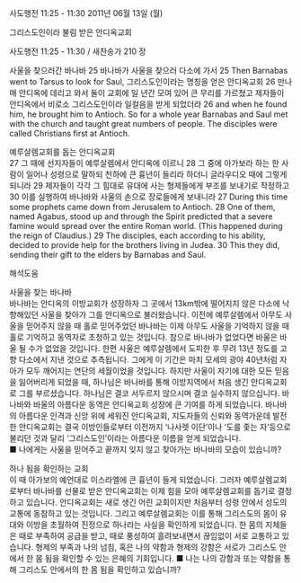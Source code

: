 사도행전 11:25 - 11:30 
2011년 06월 13일 (월)

그리스도인이라 불림 받은 안디옥교회



사도행전 11:25 - 11:30 / 새찬송가 210 장


사울을 찾으러간 바나바 
25 바나바가 사울을 찾으러 다소에 가서 25 Then Barnabas went to Tarsus to look for Saul,   그리스도인이라는 명칭을 얻은 안디옥교회  26 만나매 안디옥에 데리고 와서 둘이 교회에 일 년간 모여 있어 큰 무리를 가르쳤고 제자들이 안디옥에서 비로소 그리스도인이라 일컬음을 받게 되었더라
26 and when he found him, he brought him to Antioch. So for a whole year Barnabas and Saul met with the church and taught great numbers of people. The disciples were called Christians first at Antioch.   

예루살렘교회를 돕는 안디옥교회   
27 그 때에 선지자들이 예루살렘에서 안디옥에 이르니 28 그 중에 아가보라 하는 한 사람이 일어나 성령으로 말하되 천하에 큰 흉년이 들리라 하더니 글라우디오 때에 그렇게 되니라 29 제자들이 각각 그 힘대로 유대에 사는 형제들에게 부조를 보내기로 작정하고 30 이를 실행하여 바나바와 사울의 손으로 장로들에게 보내니라 
27 During this time some prophets came down from Jerusalem to Antioch. 28 One of them, named Agabus, stood up and through the Spirit predicted that a severe famine would spread over the entire Roman world. (This happened during the reign of Claudius.) 29 The disciples, each according to his ability, decided to provide help for the brothers living in Judea. 30 This they did, sending their gift to the elders by Barnabas and Saul.

해석도움





사울을 찾는 바나바   
바나바는 안디옥의 이방교회가 성장하자 그 곳에서 13km밖에 떨어지지 않은 다소에 낙향해있던 사울을 찾아가 그를 안디옥으로 불러왔습니다. 이전에 예루살렘에서 아무도 사울을 믿어주지 않을 때 홀로 믿어주었던 바나바는 이제 아무도 사울을 기억하지 않을 때 홀로 기억하고 동역자로 초청하고 있는 것입니다. 참으로 바나바가 없었다면 바울은 바울 될 수가 없었을 것입니다. 한편 사울은 예루살렘에서 도피한 후 무려 13년 정도를 고향 다소에서 지낸 것으로 추측됩니다. 그에게 이 기간은 마치 모세의 광야 40년처럼 자아가 모두 깨어지는 연단의 세월이었을 것입니다. 하지만 사울이 자기에 대한 모든 믿음을 잃어버리게 되었을 때, 하나님은 바나바를 통해 이방지역에서 처음 생긴 안디옥교회로 그를 부르셨습니다. 하나님은 결코 서두르지 않으시며 결코 실수하지 않으십니다. 바나바와 바울의 아름다운 동역은 안디옥교회 성장에 큰 기여를 하게 되었습니다. 바나바의 아름다운 인격과 신앙 위에 세워진 안디옥교회, 지도자들의 신뢰와 동역가운데 발전한 안디옥교회는 결국 이방인들로부터 이전까지 ‘나사렛 이단’이나 ‘도를 좇는 자’등으로 불리던 것과 달리 ‘그리스도인’이라는 아름다운 이름을 얻게 되었습니다.    
■ 나에게는 사울을 믿어주고 끝까지 잊지 않고 찾아가는 바나바의 모습이 있습니까?   

하나 됨을 확인하는 교회   
이 때 아가보의 예언대로 이스라엘에 큰 흉년이 들게 되었습니다. 그러자 예루살렘교회로부터 바나바를 선물로 받은 안디옥교회는 이제 힘을 모아 예루살렘교회를 돕기로 결정하고 있습니다. 안디옥교회는 새로 생긴 어린 교회이지만 처음부터 성령 안에서 성도의 교통에 동참하고 있는 것입니다. 그리고 예루살렘교회는 이를 통해 그리스도의 몸이 유대와 이방을 초월하여 진정으로 하나라는 사실을 확인하게 되었습니다. 한 몸의 지체들은 때로 부족하여 공급을 받고, 때로 풍성하여 흘려보내면서 끊임없이 서로 교통하고 있습니다. 형제의 부족과 나의 넘침, 혹은 나의 약함과 형제의 강함은 서로가 그리스도 안에서 한 몸 됨을 확인할 수 있는 은혜의 기회입니다. 
■ 나는 나의 강함과 또는 약함을 통해 그리스도 안에서의 한 몸 됨을 확인하고 있습니까?